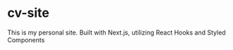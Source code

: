 # cv-site
This is my personal site.
Built with Next.js, utilizing React Hooks and Styled Components
